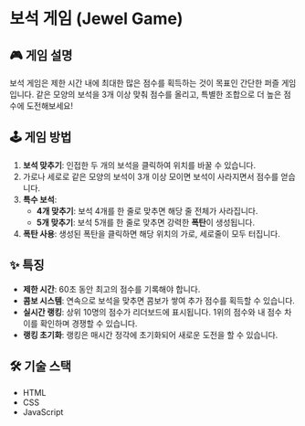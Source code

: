 # 보석 게임 (Jewel Game)

## 🎮 게임 설명

보석 게임은 제한 시간 내에 최대한 많은 점수를 획득하는 것이 목표인 간단한 퍼즐 게임입니다. 같은 모양의 보석을 3개 이상 맞춰 점수를 올리고, 특별한 조합으로 더 높은 점수에 도전해보세요!

## 🕹️ 게임 방법

1.  **보석 맞추기**: 인접한 두 개의 보석을 클릭하여 위치를 바꿀 수 있습니다.
2.  가로나 세로로 같은 모양의 보석이 3개 이상 모이면 보석이 사라지면서 점수를 얻습니다.
3.  **특수 보석**:
    *   **4개 맞추기**: 보석 4개를 한 줄로 맞추면 해당 줄 전체가 사라집니다.
    *   **5개 맞추기**: 보석 5개를 한 줄로 맞추면 강력한 **폭탄**이 생성됩니다.
4.  **폭탄 사용**: 생성된 폭탄을 클릭하면 해당 위치의 가로, 세로줄이 모두 터집니다.

## ✨ 특징

*   **제한 시간**: 60초 동안 최고의 점수를 기록해야 합니다.
*   **콤보 시스템**: 연속으로 보석을 맞추면 콤보가 쌓여 추가 점수를 획득할 수 있습니다.
*   **실시간 랭킹**: 상위 10명의 점수가 리더보드에 표시됩니다. 1위의 점수와 내 점수 차이를 확인하며 경쟁할 수 있습니다.
*   **랭킹 초기화**: 랭킹은 매시간 정각에 초기화되어 새로운 도전을 할 수 있습니다.

## 🛠️ 기술 스택

*   HTML
*   CSS
*   JavaScript
